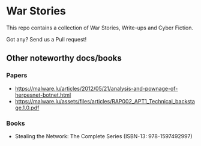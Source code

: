 # War Stories
This repo contains a collection of War Stories, Write-ups and Cyber Fiction.

Got any? Send us a Pull request!

## Other noteworthy docs/books
### Papers
- https://malware.lu/articles/2012/05/21/analysis-and-pownage-of-herpesnet-botnet.html
- https://malware.lu/assets/files/articles/RAP002_APT1_Technical_backstage.1.0.pdf
### Books
- Stealing the Network: The Complete Series (ISBN-13: 978-1597492997)
